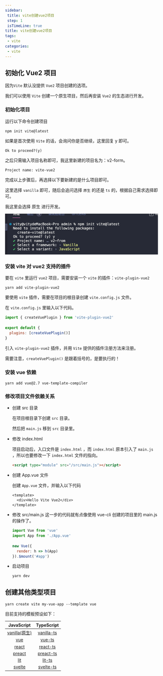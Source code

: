 ```yaml
---
sidebar:
 title: vite创建vue2项目
 step: 1
 isTimeLine: true
title: vite创建vue2项目
tags:
 - vite
categories:
 - vite
---
```



## **初始化 Vue2 项目**

因为`Vite` 默认没提供 `Vue2` 项目创建的选项。

我们可以使用 `Vite` 创建一个原生项目，然后再安装 `Vue2` 的生态进行开发。

### **初始化项目**

运行以下命令创建项目

```shell
npm init vite@latest
```

如果是首次使用 `Vite` 的话，会询问你是否继续，这里回复 y 即可。

```shell
Ok to proceed?(y)
```

之后只需输入项目名称即可，我这里新建的项目名为：v2-form。

```shell
Project name: vite-vue2
```

完成以上步骤后，再选择以下要新建的是什么项目即可。

这里选择 `vanilla` 即可，随后会追问选择 `原生` 的还是 `ts` 的，根据自己需求选择即可。

我这里会选择 原生 进行开发。

<img src="./assets/image-20221003150455272.png" alt="image-20221003150455272" style="zoom:50%;" />

### 安装 vite 对 vue2 支持的插件

要在 `vite` 里运行 `vue2` 项目，需要安装一个 `vite` 的插件：`vite-plugin-vue2`

```shell
yarn add vite-plugin-vue2
```

要使用 `vite` 插件，需要在项目的根目录创建 `vite.config.js` 文件。

在 `vite.config.js` 里输入以下代码。

```js
import { createVuePlugin } from 'vite-plugin-vue2'

export default {
  plugins: [createVuePlugin()]
}
```

引入 `vite-plugin-vue2` 插件，并用 `Vite` 提供的插件注册方法来注册。

需要注意，`createVuePlugin()` 是跟着括号的，是要执行的！

### **安装 vue 依赖**

```shell
yarn add vue@2.7 vue-template-compiler
```

### **修改项目文件依赖关系**

- 创建 src 目录

  在项目根目录下创建 `src` 目录。

  然后把 `main.js` 移到 `src` 目录里。

- 修改 index.html

  项目启动后，入口文件是 `index.html` ，而 `index.html` 原本引入了 `main.js` ，所以也要修改一下 `index.html` 文件的指向。

  ```html
  <script type="module" src="/src/main.js"></script>
  ```

- 创建 App.vue 文件

  创建 `App.vue` 文件，并输入以下代码

  ```vue
  <template>
    <div>Hello Vite Vue2</div>
  </template>
  ```
  
- 修改 src/main.js
   这一步的代码就有点像使用 vue-cli 创建的项目里的 main.js 的操作了。
   
   ```js
   import Vue from 'vue'
   import App from './App.vue'
   
   new Vue({
     render: h => h(App)
   }).$mount('#app')
   ```
- 启动项目
  ```shell
  yarn dev
  ```

## **创建其他类型项目**

```shell
yarn create vite my-vue-app --template vue
```

目前支持的模板预设如下：

|                JavaScript                 |                TypeScript                 |
| :---------------------------------------: | :---------------------------------------: |
| [vanilla(原生)](https://vite.new/vanilla) | [vanilla-ts](https://vite.new/vanilla-ts) |
|        [vue](https://vite.new/vue)        |     [vue-ts](https://vite.new/vue-ts)     |
|      [react](https://vite.new/react)      |   [react-ts](https://vite.new/react-ts)   |
|     [preact](https://vite.new/preact)     |  [preact-ts](https://vite.new/preact-ts)  |
|        [lit](https://vite.new/lit)        |     [lit-ts](https://vite.new/lit-ts)     |
|     [svelte](https://vite.new/svelte)     |  [svelte-ts](https://vite.new/svelte-ts)  |
